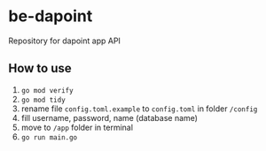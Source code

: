 # be-dapoint
Repository for dapoint app API

## How to use
1. `go mod verify`
2. `go mod tidy`
3. rename file `config.toml.example` to `config.toml` in folder `/config`
4. fill username, password, name (database name)
5. move to `/app` folder in terminal
6. `go run main.go`
